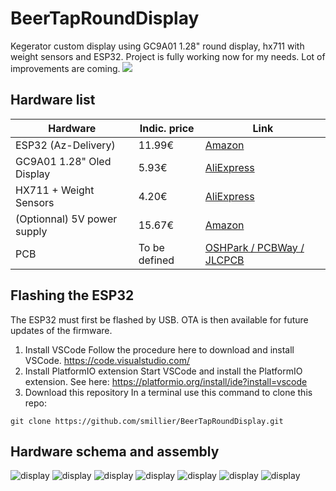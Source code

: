 # BeerTapRoundDisplay
Kegerator custom display using GC9A01 1.28" round display, hx711 with weight sensors and ESP32.
Project is fully working now for my needs. Lot of improvements are coming.
![](https://github.com/smillier/BeerTapRoundDisplay/blob/master/doc/render1.png)
## Hardware list

<table>
<thead>
	<tr>
		<th>Hardware</th>
		<th>Indic. price</th>
		<th>Link</th>
	</tr>
</thead>
<tbody>
	<tr>
		<td>ESP32 (Az-Delivery)</td>
		<td>11.99€</td>
		<td><a href="https://www.amazon.fr/gp/product/B071P98VTG/ref=ppx_yo_dt_b_search_asin_title?ie=UTF8&th=1" target ="blank">Amazon</a></td>
	</tr>
	<tr>
		<td>GC9A01 1.28" Oled Display</td>
		<td>5.93€</td>
		<td><a href="https://www.aliexpress.com/item/1005004296043855.html?spm=a2g0o.order_list.0.0.5a9f1802KPwI7w" target ="blank">AliExpress</a></td>
	</tr>
	<tr>
		<td>HX711 + Weight Sensors</td>
		<td>4.20€</td>
		<td><a href="https://www.aliexpress.com/item/1005002176327047.html?spm=a2g0o.order_list.0.0.22171802zh8MgL" target ="blank">AliExpress</a></td>
	</tr>
	<tr>
		<td>(Optionnal) 5V power supply</td>
		<td>15.67€</td>
		<td><a href="https://www.amazon.fr/LED-Alimentation-15W-MeanWell-LPV-20-5/dp/B00MWQEMXG/ref=sr_1_57?crid=4FTTWEKA2H&keywords=5v+power+supply&qid=1656929563&sprefix=5V+po%2Caps%2C91&sr=8-57" target ="blank">Amazon</a></td>
	</tr>
		<tr>
		<td>PCB</td>
		<td>To be defined</td>
		<td><a href="https://www.amazon.fr/LED-Alimentation-15W-MeanWell-LPV-20-5/dp/B00MWQEMXG/ref=sr_1_57?crid=4FTTWEKA2H&keywords=5v+power+supply&qid=1656929563&sprefix=5V+po%2Caps%2C91&sr=8-57" target ="blank">OSHPark / PCBWay / JLCPCB</a></td>
	</tr>
</tbody>
</table>

## Flashing the ESP32
The ESP32 must first be flashed by USB. OTA is then available for future updates of the firmware.
1. Install VSCode
Follow the procedure here to download and install VSCode.
<a href="https://code.visualstudio.com/" target="_blank">https://code.visualstudio.com/</a>
2. Install PlatformIO extension 
Start VSCode and install the PlatformIO extension. See here:
https://platformio.org/install/ide?install=vscode
3. Download this repository
In a terminal use this command to clone this repo:
```dos
git clone https://github.com/smillier/BeerTapRoundDisplay.git
```

## Hardware schema and assembly
![display](./doc/schema.png)
![display](./doc/LevelScreen.jpg)
![display](./doc/IMG_20220629_183823.jpg)
![display](./doc/IMG_20220629_185508.jpg)
![display](./doc/IMG_20220629_192014.jpg)
![display](./doc/schema.png)
![display](./doc/PCB.png)







